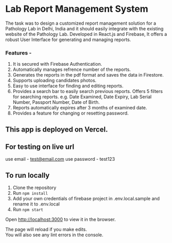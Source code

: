 # Lab Report Management System

The task was to design a customized report management solution for a Pathology Lab in Delhi, India and it should easily integrate with the existing website of the Pathology Lab. Developed in React.js and Firebase, It offers a robust User Interface for generating and managing reports.

### Features -

1. It is secured with Firebase Authentication.
2. Automatically manages refrence number of the reports.
3. Generates the reports in the pdf format and saves the data in Firestore.
4. Supports uploading candidates photos.
5. Easy to use interface for finding and editing reports.
6. Provides a search bar to easily search previous reports. Offers 5 filters for searching reports. e.g. Date Examined, Date Expiry, Lab Serial Number, Passport Number, Date of Birth.
7. Reports automatically expires after 3 months of examined date.
8. Provides a feature for changing or resetting password.

## This app is deployed on Vercel.

## For testing on live url

use email - test@email.com
use password - test123

## To run locally

1. Clone the repository
2. Run `npm install`
3. Add your own credentials of firebase project in .env.local.sample and rename it to .env.local
4. Run `npm start`

Open [http://localhost:3000](http://localhost:3000) to view it in the browser.

The page will reload if you make edits.\
You will also see any lint errors in the console.

